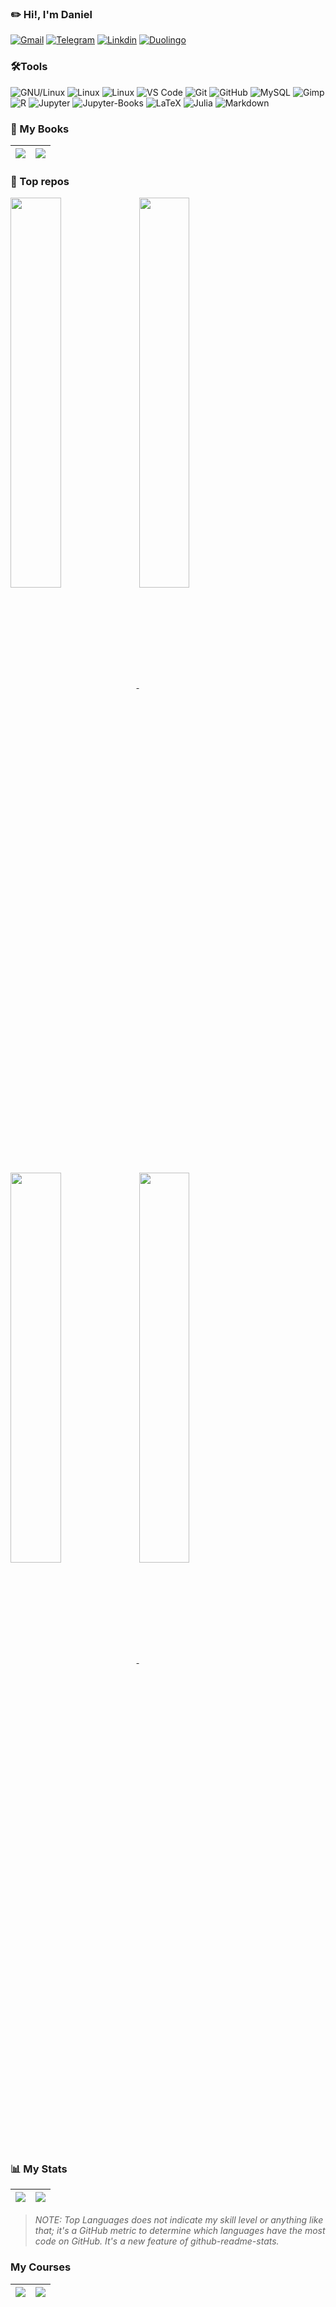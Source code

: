 ### ✏️ Hi!, I'm Daniel
  [![Gmail](https://img.shields.io/badge/drojass003@gmail.com-black?style=flat-square&logo=gmail)]()
  [![Telegram](https://img.shields.io/badge/-@daniel__rojsanch-blue?style=flat-square&logo=telegram&logoColor=white)](https://t.me/daniel_rojsanch)
  [![Linkdin](https://img.shields.io/badge/Linkedin-blue?style=flat-square&logo=linkedin)]()
  [![Duolingo](https://img.shields.io/badge/-Duo-28B463?style=flat-square&logo=duolingo&logoColor=white)](https://www.duolingo.com/profile/daniel-rojsanch)
### 🛠️Tools
  ![GNU/Linux](https://img.shields.io/badge/Linux-FCC624?style=flat-square&logo=linux&logoColor=black)
  ![Linux](https://img.shields.io/badge/Manjaro-45B39D?style=flat-square&logo=manjaro&logoColor=000b41)
  ![Linux](https://img.shields.io/badge/Ubuntu-DC7633?style=flat-square&logo=ubuntu&logoColor=white)
  ![VS Code](https://img.shields.io/badge/-VS%20Code-2E86C1?style=flat-square&logo=visual-studio-code)
  ![Git](https://img.shields.io/badge/-Git-181717?style=flat-square&logo=git)
  ![GitHub](https://img.shields.io/badge/-GitHub-181717?style=flat-square&logo=github)
  ![MySQL](https://img.shields.io/badge/-MySQL-D5D8DC?style=flat-square&logo=mysql)
  ![Gimp](https://img.shields.io/badge/gimp-5C5543?style=flat-square&logo=gimp&logoColor=white)
  ![R](https://img.shields.io/badge/R-2E86C1?style=flat-square&logo=R)
  ![Jupyter](https://img.shields.io/badge/jupyter%20Lab-D35400?style=flat-square&logo=jupyter&logoColor=white)
  ![Jupyter-Books](https://img.shields.io/badge/jupyter%20Books-D35400?style=flat-square&logo=gitbook&logoColor=white)
  ![LaTeX](https://img.shields.io/badge/LaTeX-28B463?style=flat-square&logo=LaTeX)
  ![Julia](https://img.shields.io/badge/Julia-E8EAF6?style=flat-square&logo=Julia&logoColor=28B463)
  ![Markdown](https://img.shields.io/badge/Markdown-black?style=flat-square&logo=Markdown)

### 📙 My Books

|[![](https://github-readme-stats.vercel.app/api/pin/?username=daniel-rojsanch&repo=50-Ejemplos-Graficos-con-R&theme=buefy&show_icons=true)](https://daniel-rojsanch.github.io/50-Ejemplos-Graficos-con-R/intro.html)|[![](https://github-readme-stats.vercel.app/api/pin/?username=daniel-rojsanch&repo=Statistics-with-Julia&theme=buefy&show_icons=true)](https://daniel-rojsanch.github.io/Statistics-with-Julia/intro.html)|
|---|---|


### 🚀 Top repos

<a href="https://github.com/daniel-rojsanch/my-shinyApps">
  <img align="center" width = 40% src = "https://github-readme-stats.vercel.app/api/pin/?username=daniel-rojsanch&repo=my-shinyApps&theme=buefy&show_icons=true"/>
</a>

<a href="https://github.com/daniel-rojsanch/Statistics-with-R">
  <img align="center" width = 40% src = "https://github-readme-stats.vercel.app/api/pin/?username=daniel-rojsanch&repo=Statistics-with-R&theme=buefy&show_icons=true" />
</a>
<a href="https://github.com/daniel-rojsanch/XfceConf">
  <img align="center" width = 40% src = "https://github-readme-stats.vercel.app/api/pin/?username=daniel-rojsanch&repo=XfceConf&theme=buefy&show_icons=true" />
</a>

<a href="https://github.com/daniel-rojsanch/GraficosR">
  <img align="center" width = 40% src = "https://github-readme-stats.vercel.app/api/pin/?username=daniel-rojsanch&repo=Gallery-R&theme=buefy&show_icons=true" />
</a>


### :bar_chart: My Stats


| [![](https://github-readme-stats.vercel.app/api/top-langs/?username=daniel-rojsanch&hide=javascript,html,css,shell&layout=compact&theme=buefy&exclude_repo=50-Ejemplos-Graficos-con-R,Statistics-with-Julia)](https://github.com/anuraghazra/github-readme-stats) | [![](https://github-readme-stats.vercel.app/api?username=daniel-rojsanch&hide_border=false&show_icons=true&theme=buefy&layout=compact&hide=contribs)](https://github.com/anuraghazra/github-readme-stats)|
|-----------|---------------|
> *NOTE: Top Languages does not indicate my skill level or anything like that; it's a GitHub metric to determine which languages have the most code on GitHub. It's a new feature of github-readme-stats.*

### My Courses

|[![](https://github-readme-stats.vercel.app/api/pin/?username=daniel-rojsanch&repo=Introducci-n-a-Data-Science-Programaci-n-Estad-stica-con-R&theme=buefy&show_icons=true)](https://coursera.org/share/8f06b11cef8256004cd12e5530af8266)|[![](https://github-readme-stats.vercel.app/api/pin/?username=daniel-rojsanch&repo=Statistics-with-Julia&theme=buefy&show_icons=true)](https://daniel-rojsanch.github.io/Statistics-with-Julia/intro.html)|
|---|---|


<!--[](./profile-3d-contrib/profile-season-animate.svg)-->

